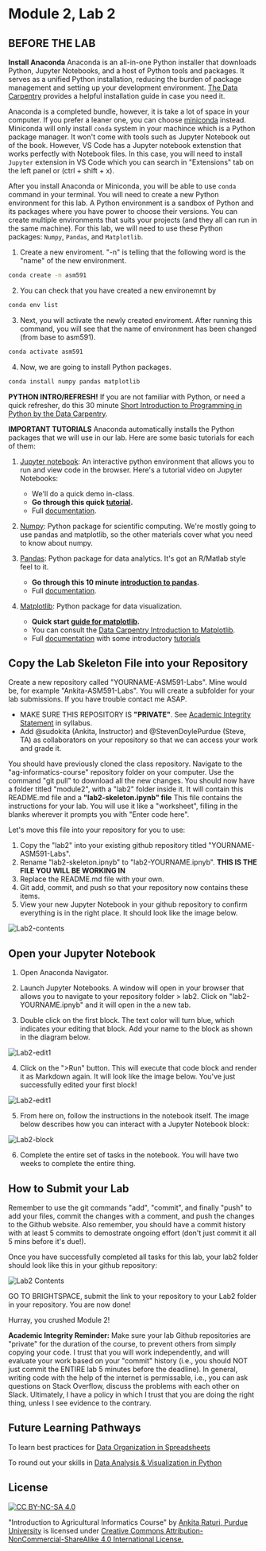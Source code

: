 # Module 2, Lab 2

## BEFORE THE LAB

**Install Anaconda** 
Anaconda is an all-in-one Python installer that downloads Python, Jupyter Notebooks, and a host of Python tools and packages. It serves as a unified Python installation, reducing the burden of package management and setting up your development environment. [The Data Carpentry](https://datacarpentry.org/python-ecology-lesson) provides a helpful installation guide in case you need it. 

Anaconda is a completed bundle, however, it is take a lot of space in your computer. If you prefer a leaner one, you can choose [miniconda](https://docs.conda.io/en/latest/miniconda.html) instead. Miniconda will only install `conda` system in your machince which is a Python package manager. It won't come with tools such as Jupyter Notebook out of the book. However, VS Code has a Jupyter notebook extenstion that works perfectly with Notebook files. In this case, you will need to install `Jupyter` extension in VS Code which you can search in "Extensions" tab on the left panel or (ctrl + shift + x).

After you install Anaconda or Miniconda, you will be able to use `conda` command in your terminal. You will need to create a new Python environment for this lab. A Python environment is a sandbox of Python and its packages where you have power to choose their versions. You can create multiple environments that suits your projects (and they all can run in the same machine). For this lab, we will need to use these Python packages: `Numpy`, `Pandas`, and `Matplotlib`. 

1. Create a new enviroment. "-n" is telling that the following word is the "name" of the new environment. 
```bash
conda create -n asm591
```

2. You can check that you have created a new environemnt by 
``` bash
conda env list
```

3. Next, you will activate the newly created enviroment. After running this command, you will see that the name of environment has been changed (from base to asm591).
``` bash
conda activate asm591
```

4. Now, we are going to install Python packages. 
``` bash
conda install numpy pandas matplotlib
```

**PYTHON INTRO/REFRESH!** 
If you are not familiar with Python, or need a quick refresher, do this 30 minute [Short Introduction to Programming in Python by the Data Carpentry](https://datacarpentry.org/python-ecology-lesson/01-short-introduction-to-Python).


**IMPORTANT TUTORIALS**
Anaconda automatically installs the Python packages that we will use in our lab. Here are some basic tutorials for each of them:

1. [Jupyter notebook](https://jupyter.org/): An interactive python environment that allows you to run and view code in the browser. Here's a tutorial video on Jupyter Notebooks: 
    - We'll do a quick demo in-class.
    - **Go through this quick [tutorial](https://datacarpentry.org/python-ecology-lesson/jupyter_notebooks).**
    - Full [documentation](https://jupyter-notebook.readthedocs.io/en/stable/).


2. [Numpy](https://numpy.org/): Python package for scientific computing. We're mostly going to use pandas and matplotlib, so the other materials cover what you need to know about numpy.

3. [Pandas](https://pandas.pydata.org/): Python package for data analytics. It's got an R/Matlab style feel to it. 
    - **Go through this 10 minute [introduction to pandas](https://pandas.pydata.org/pandas-docs/stable/user_guide/10min.html).**
    - Full [documentation](https://pandas.pydata.org/pandas-docs/stable/user_guide/index.html).


4. [Matplotlib](https://matplotlib.org/): Python package for data visualization. 
    - **Quick start [guide for matplotlib](https://www.python-graph-gallery.com/matplotlib/).**
    - You can consult the [Data Carpentry Introduction to Matplotlib](https://datacarpentry.org/python-ecology-lesson/08-putting-it-all-together). 
    - Full [documentation](https://matplotlib.org/stable/) with some introductory [tutorials](https://matplotlib.org/stable/tutorials/index.html#introductory)


## Copy the Lab Skeleton File into your Repository
Create a new repository called "YOURNAME-ASM591-Labs". Mine would be, for example "Ankita-ASM591-Labs". You will create a subfolder for your lab submissions. If you have trouble contact me ASAP.
	
- MAKE SURE THIS REPOSITORY IS **"PRIVATE"**. See [Academic Integrity Statement](https://github.com/ag-informatics/ag-informatics-course#academic-integrity) in syllabus.
- Add @sudokita (Ankita, Instructor) and @StevenDoylePurdue
 (Steve, TA) as collaborators on your repository so that we can access your work and grade it.

You should have previously cloned the class repository. Navigate to the "ag-informatics-course" repository folder on your computer. Use the command "git pull" to download all the new changes. You should now have a folder titled "module2", with a "lab2" folder inside it. It will contain this README.md file and a **"lab2-skeleton.ipynb" file** This file contains the instructions for your lab. You will use it like a "worksheet", filling in the blanks wherever it prompts you with "Enter code here". 

Let's move this file into your repository for you to use:

1. Copy the "lab2" into your existing github repository titled "YOURNAME-ASM591-Labs".
2. Rename "lab2-skeleton.ipnyb" to "lab2-YOURNAME.ipnyb". **THIS IS THE FILE YOU WILL BE WORKING IN**
3. Replace the README.md file with your own. 
4. Git add, commit, and push so that your repository now contains these items.
5. View your new Jupyter Notebook in your github repository to confirm everything is in the right place. It should look like the image below.

![Lab2-contents](img/lab2-contents.png)


## Open your Jupyter Notebook
1. Open Anaconda Navigator. 

2. Launch Jupyter Notebooks. A window will open in your browser that allows you to navigate to your repository folder > lab2. Click on "lab2-YOURNAME.ipnyb" and it will open in the a new tab.

3. Double click on the first block. The text color will turn blue, which indicates your editing that block. Add your name to the block as shown in the diagram below.

![Lab2-edit1](img/lab2-edit1.png)

4. Click on the ">Run" button. This will execute that code block and render it as Markdown again. It will look like the image below. You've just successfully edited your first block!

![Lab2-edit1](img/lab2-edit2.png)

5. From here on, follow the instructions in the notebook itself. The image below describes how you can interact with a Jupyter Notebook block:

![Lab2-block](img/lab2-block.jpg)

6. Complete the entire set of tasks in the notebook. You will have two weeks to complete the entire thing.


## How to Submit your Lab
 Remember to use the git commands "add", "commit", and finally "push" to add your files, commit the changes with a comment, and push the changes to the Github website. Also remember, you should have a commit history with at least 5 commits to demostrate ongoing effort (don't just commit it all 5 mins before it's due!).

Once you have successfully completed all tasks for this lab, your lab2 folder should look like this in your github repository:

![Lab2 Contents](img/lab2-contents-done.png)

GO TO BRIGHTSPACE, submit the link to your repository to your Lab2 folder in your repository. You are now done! 

Hurray, you crushed Module 2!

**Academic Integrity Reminder:** Make sure your lab Github repositories are "private" for the duration of the course, to prevent others from simply copying your code. I trust that you will work independently, and will evaluate your work based on your "commit" history (i.e., you should NOT just commit the ENTIRE lab 5 minutes before the deadline). In general, writing code with the help of the internet is permissable, i.e., you can ask questions on Stack Overflow, discuss the problems with each other on Slack. Ultimately, I have a policy in which I trust that you are doing the right thing, unless I see evidence to the contrary.

## Future Learning Pathways 

To learn best practices for [Data Organization in Spreadsheets](https://datacarpentry.org/spreadsheet-ecology-lesson/)

To round out your skills in [Data Analysis & Visualization in Python](https://datacarpentry.org/python-ecology-lesson/)


## License
[![CC BY-NC-SA 4.0][cc-by-nc-sa-shield]][cc-by-nc-sa]

<!-- This work is licensed under a
[Creative Commons Attribution-NonCommercial-ShareAlike 4.0 International License][cc-by-nc-sa].

[![CC BY-NC-SA 4.0][cc-by-nc-sa-image]][cc-by-nc-sa] -->

[cc-by-nc-sa]: http://creativecommons.org/licenses/by-nc-sa/4.0/
[cc-by-nc-sa-image]: https://licensebuttons.net/l/by-nc-sa/4.0/88x31.png
[cc-by-nc-sa-shield]: https://img.shields.io/badge/License-CC%20BY--NC--SA%204.0-lightgrey.svg

  "Introduction to Agricultural Informatics Course" by [Ankita Raturi, Purdue University](https://github.com/ag-informatics/ag-informatics-course) is licensed under [Creative Commons Attribution-NonCommercial-ShareAlike 4.0 International License.](http://creativecommons.org/licenses/by-nc-sa/4.0/)